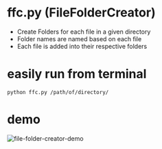# ffc.py (FileFolderCreator)
- Create Folders for each file in a given directory 
- Folder names are named based on each file
- Each file is added into their respective folders

# easily run from terminal
<code>python ffc.py /path/of/directory/</code>

# demo
![file-folder-creator-demo](https://github.com/gitchrishan/File-Folder-Creator/assets/43588713/c270204c-1f1a-45da-ba34-0064a58c6abf)
